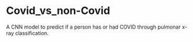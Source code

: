 # Covid_vs_non-Covid
A CNN model to predict if a person has or had COVID through pulmonar x-ray classification.
